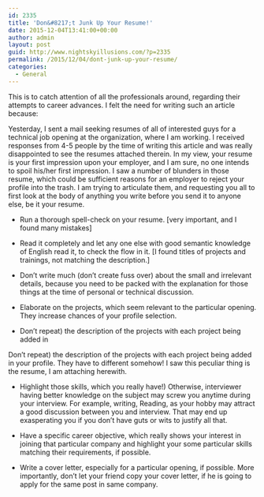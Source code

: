 ```yaml
---
id: 2335
title: 'Don&#8217;t Junk Up Your Resume!'
date: 2015-12-04T13:41:00+00:00
author: admin
layout: post
guid: http://www.nightskyillusions.com/?p=2335
permalink: /2015/12/04/dont-junk-up-your-resume/
categories:
  - General
---
```

This is to catch attention of all the professionals around, regarding their attempts to career advances. I felt the need for writing such an article because:

Yesterday, I sent a mail seeking resumes of all of interested guys for a technical job opening at the organization, where I am working. I received responses from 4-5 people by the time of writing this article and was really disappointed to see the resumes attached therein. In my view, your resume is your first impression upon your employer, and I am sure, no one intends to spoil his/her first impression. I saw a number of blunders in those resume, which could be sufficient reasons for an employer to reject your profile into the trash. I am trying to articulate them, and requesting you all to first look at the body of anything you write before you send it to anyone else, be it your resume.

* Run a thorough spell-check on your resume. [very important, and I found many mistakes]

* Read it completely and let any one else with good semantic knowledge of English read it, to check the flow in it. [I found titles of projects and trainings, not matching the description.]

* Don&#8217;t write much (don&#8217;t create fuss over) about the small and irrelevant details, because you need to be packed with the explanation for those things at the time of personal or technical discussion.

* Elaborate on the projects, which seem relevant to the particular opening. They increase chances of your profile selection.

* Don&#8217;t repeat) the description of the projects with each project being added in

Don&#8217;t repeat) the description of the projects with each project being added in your profile. They have to different somehow! I saw this peculiar thing is the resume, I am attaching herewith.

* Highlight those skills, which you really have!) Otherwise, interviewer having better knowledge on the subject may screw you anytime during your interview. For example, writing, Reading, as your hobby may attract a good discussion between you and interview. That may end up exasperating you if you don&#8217;t have guts or wits to justify all that.

* Have a specific career objective, which really shows your interest in joining that particular company and highlight your some particular skills matching their requirements, if possible.

* Write a cover letter, especially for a particular opening, if possible. More importantly, don&#8217;t let your friend copy your cover letter, if he is going to apply for the same post in same company.